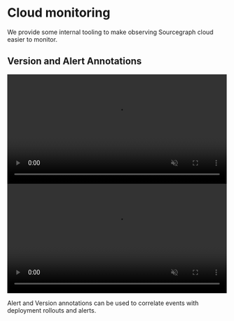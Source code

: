 # Cloud monitoring

We provide some internal tooling to make observing Sourcegraph cloud easier to 
monitor.

## Version and Alert Annotations

<video class="theme-dark-only" width="1760" height="1060" autoplay loop muted playsinline style="width: 100%; height: auto; max-width: 50rem">
  <source src="https://storage.googleapis.com/sourcegraph-assets/sourcegraph-assets/VersionAndAlertAnnotations.webm" type="video/webm">
  
  <p>Version and Alert Annotations</p>
</video>
<video class="theme-light-only" width="1760" height="1060" autoplay loop muted playsinline style="width: 100%; height: auto; max-width: 50rem">
  <source src="https://storage.googleapis.com/sourcegraph-assets/sourcegraph-assets/VersionAndAlertAnnotations.webm" type="video/webm">
  <p>Version and Alert Annotations</p>
</video>

Alert and Version annotations can be used to correlate events with deployment
rollouts and alerts.

